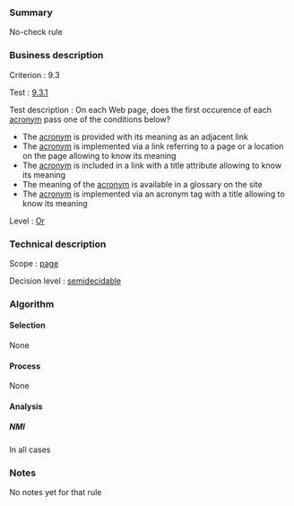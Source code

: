 ### Summary

No-check rule

### Business description

Criterion : 9.3

Test :
[9.3.1](http://www.accessiweb.org/index.php/accessiweb-22-english-version.html#test-9-3-1)

Test description : On each Web page, does the first occurence of each
[acronym](http://www.braillenet.org/accessibilite/referentiel-aw21-en/glossaire.php#mAcro)
pass one of the conditions below?

-   The
    [acronym](http://www.braillenet.org/accessibilite/referentiel-aw21-en/glossaire.php#mAcro)
    is provided with its meaning as an adjacent link
-   The
    [acronym](http://www.braillenet.org/accessibilite/referentiel-aw21-en/glossaire.php#mAcro)
    is implemented via a link referring to a page or a location on the
    page allowing to know its meaning
-   The
    [acronym](http://www.braillenet.org/accessibilite/referentiel-aw21-en/glossaire.php#mAcro)
    is included in a link with a title attribute allowing to know its
    meaning
-   The meaning of the
    [acronym](http://www.braillenet.org/accessibilite/referentiel-aw21-en/glossaire.php#mAcro)
    is available in a glossary on the site
-   The
    [acronym](http://www.braillenet.org/accessibilite/referentiel-aw21-en/glossaire.php#mAcro)
    is implemented via an acronym tag with a title allowing to know its
    meaning

Level : [Or](/en/category/rules-design/accessiweb-11/level/or)

### Technical description

Scope : [page](/en/category/rules-design/accessiweb-11/scope/page)

Decision level :
[semidecidable](/en/category/rules-design/accessiweb-11/decision-level/semidecidable)

### Algorithm

#### Selection

None

#### Process

None

#### Analysis

##### NMI

In all cases

### Notes

No notes yet for that rule
